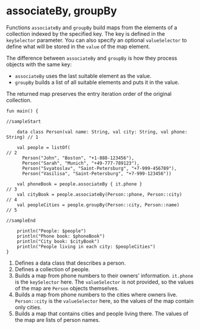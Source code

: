 # associateBy, groupBy

Functions `associateBy` and `groupBy` build maps from the elements of a collection indexed by the specified key. The key is defined in the `keySelector` parameter.
You can also specify an optional `valueSelector` to define what will be stored in the `value` of the map element.

The difference between `associateBy` and `groupBy` is how they process objects with the same key:

* `associateBy` uses the last suitable element as the value.
* `groupBy` builds a list of all suitable elements and puts it in the value. 

The returned map preserves the entry iteration order of the original collection.

```run-kotlin
fun main() {

//sampleStart

    data class Person(val name: String, val city: String, val phone: String) // 1

    val people = listOf(                                                     // 2
      Person("John", "Boston", "+1-888-123456"),
      Person("Sarah", "Munich", "+49-777-789123"),
      Person("Svyatoslav", "Saint-Petersburg", "+7-999-456789"),
      Person("Vasilisa", "Saint-Petersburg", "+7-999-123456"))
      
    val phoneBook = people.associateBy { it.phone }                          // 3
    val cityBook = people.associateBy(Person::phone, Person::city)           // 4
    val peopleCities = people.groupBy(Person::city, Person::name)            // 5

//sampleEnd

    println("People: $people")
    println("Phone book: $phoneBook")
    println("City book: $cityBook")
    println("People living in each city: $peopleCities")
}
```

1. Defines a data class that describes a person.
2. Defines a collection of people.
3. Builds a map from phone numbers to their owners' information. `it.phone` is the `keySelector` here. The `valueSelector` is not provided, so the values of the map are `Person` objects themselves.
4. Builds a map from phone numbers to the cities where owners live. `Person::city` is the `valueSelector` here, so the values of the map contain only cities. 
5. Builds a map that contains cities and people living there. The values of the map are lists of person names.
